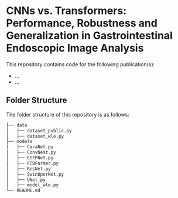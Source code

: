 # CNNs vs. Transformers: Performance, Robustness and Generalization in Gastrointestinal Endoscopic Image Analysis
 
 This repository contains code for the following publication(s):
 - ...
 - ...

## Folder Structure
The folder structure of this repository is as follows:

```bash
├── data
│   ├── dataset_public.py
│   ├── dataset_wle.py
├── models
│   ├── CaraNet.py
│   ├── ConvNeXt.py
│   ├── ESFPNet.py
│   ├── FCBFormer.py
│   ├── ResNet.py
│   ├── SwinUperNet.py
│   ├── UNet.py
│   ├── model_wle.py
└── README.md
```
